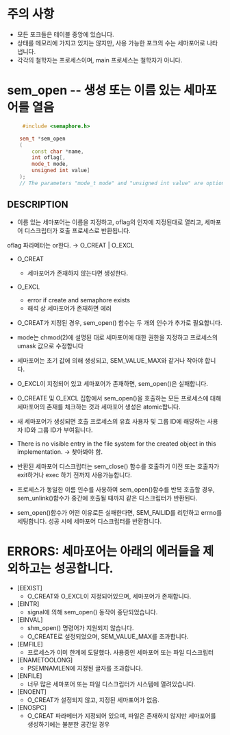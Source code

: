 # 주의 사항
- 모든 포크들은 테이블 중앙에 있습니다.
- 상태를 메모리에 가지고 있지는 않지만, 사용 가능한 포크의 수는 세마포어로 나타냅니다.
- 각각의 철학자는 프로세스이며, main 프로세스는 철학자가 아니다.


# sem_open -- 생성 또는 이름 있는 세마포어를 열음
```cpp
     #include <semaphore.h>

	sem_t *sem_open
	(
		const char *name, 
		int oflag[, 
		mode_t mode, 
		unsigned int value]
	); 
	// The parameters "mode_t mode" and "unsigned int value" are optional.
```

## DESCRIPTION
- 이름 있는 세마포어는 이름을 지정하고, oflag의 인자에 지정된대로 열리고, 세마포어 디스크립터가 호출 프로세스로 반환됩니다.

oflag 파라메터는 or한다. → O_CREAT | O_EXCL

- O_CREAT
    - 세마포어가 존재하지 않는다면 생성한다.
- O_EXCL
    - error if create and semaphore exists
    - 해석 상 세마포어가 존재하면 에러

- O_CREAT가 지정된 경우, sem_open() 함수는 두 개의 인수가 추가로 필요합니다.
- mode는 chmod(2)에 설명된 대로 세마포어에 대한 권한을 지정하고 프로세스의 umask 값으로 수정합니다
- 세마포어는 초기 값에 의해 생성되고, SEM_VALUE_MAX와 같거나 작아야 합니다.  
- O_EXCL이 지정되어 있고 세마포어가 존재하면, sem_open()은 실패합니다.
- O_CREATE 및 O_EXCL 집합에서 sem_open()을 호출하는 모든 프로세스에 대해 세마포어의 존재를 체크하는 것과 세마포어 생성은 atomic합니다. 
- 새 세마포어가 생성되면 호출 프로세스의 유효 사용자 및 그룹 ID에 해당하는 사용자 ID와 그룹 ID가 부여됩니다.
- There is no visible entry in the file system for the created object in this implementation.
-> 찾아봐야 함.
- 반환된 세마포어 디스크립터는 sem_close() 함수를 호출하기 이전 또는 호출자가 exit하거나 exec 하기 전까지 사용가능합니다.
- 프로세스가 동일한 이름 인수를 사용하여 sem_open()함수를 반복 호출할 경우, sem_unlink()함수가 중간에 호출될 때까지 같은 디스크립터가 반환된다.
- sem_open()함수가 어떤 이유로든 실패한다면, SEM_FAILID를 리턴하고 errno를 세팅합니다. 성공 시에 세마포어 디스크립터를 반환합니다.

# ERRORS: 세마포어는 아래의 에러들을 제외하고는 성공합니다.
- [EEXIST]
    - O_CREAT와 O_EXCL이 지정되어있으며, 세마포어가 존재합니다.
- [EINTR]
    - signal에 의해 sem_open() 동작이 중단되었습니다.
- [EINVAL]
    - shm_open() 명령어가 지원되지 않습니다.
    - O_CREATE로 설정되었으며, SEM_VALUE_MAX를 초과합니다.
- [EMFILE]
    - 프로세스가 이미 한계에 도달했다. 사용중인 세마포어 또는 파일 디스크립터
- [ENAMETOOLONG]
    - PSEMNAMLEN에 지정된 글자를 초과합니다.
- [ENFILE]
    - 너무 많은 세마포어 또는 파일 디스크립터가 시스템에 열려있습니다.
- [ENOENT]
    - O_CREAT가 설정되지 않고, 지정된 세마포어가 없음.
- [ENOSPC]
    - O_CREAT 파라메터가 지정되어 있으며, 파일은 존재하지 않지만 세마포어를 생성하기에는 불분한 공간일 경우